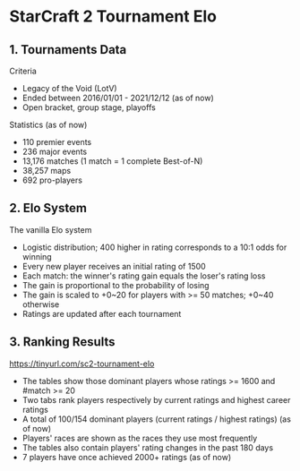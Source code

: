 # StarCraft 2 Tournament Elo

## 1. Tournaments Data

Criteria
- Legacy of the Void (LotV)
- Ended between 2016/01/01 - 2021/12/12 (as of now)
- Open bracket, group stage, playoffs

Statistics (as of now)
- 110 premier events
- 236 major events
- 13,176 matches (1 match = 1 complete Best-of-N)
- 38,257 maps
- 692 pro-players

## 2. Elo System

The vanilla Elo system
- Logistic distribution; 400 higher in rating corresponds to a 10:1 odds for winning
- Every new player receives an initial rating of 1500
- Each match: the winner's rating gain equals the loser's rating loss
- The gain is proportional to the probability of losing
- The gain is scaled to +0\~20 for players with >= 50 matches; +0\~40 otherwise
- Ratings are updated after each tournament

## 3. Ranking Results

https://tinyurl.com/sc2-tournament-elo

- The tables show those dominant players whose ratings >= 1600 and #match >= 20
- Two tabs rank players respectively by current ratings and highest career ratings
- A total of 100/154 dominant players (current ratings / highest ratings) (as of now)
- Players' races are shown as the races they use most frequently
- The tables also contain players' rating changes in the past 180 days
- 7 players have once achieved 2000+ ratings (as of now)
